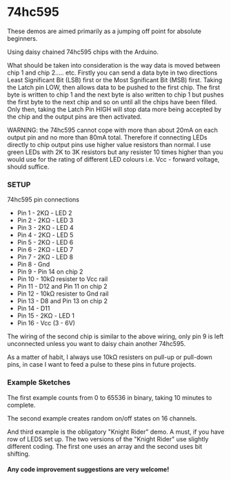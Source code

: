 # 74hc595

These demos are aimed primarily as a jumping off point for absolute beginners.

Using daisy chained 74hc595 chips with the Arduino.

What should be taken into consideration is the way data is moved between chip 1 and chip 2..... etc. Firstly you can send a data
byte in two directions Least Significant Bit (LSB) first or the Most Sgnificant Bit (MSB) first. Taking the Latch pin LOW, then
allows data to be pushed to the first chip.
The first byte is written to chip 1 and the next byte is also written to chip 1 but pushes the first byte to the next chip
and so on until all the chips have been filled. Only then, taking the Latch Pin HIGH will stop data more being accepted by the
chip and the output pins are then activated. 

WARNING: the 74hc595 cannot cope with more than about 20mA on each output pin and no more than 80mA total. Therefore
if connecting LEDs directly to chip output pins use higher value resistors than normal. I use green LEDs with 2K to 3K resistors
but any resister 10 times higher than you would use for the rating of different LED colours i.e. Vcc - forward voltage, should suffice.

<h3>SETUP</h3>

74hc595 pin connections
<ul>
<li>Pin 1 - 2KΩ - LED 2</li>
<li>Pin 2 - 2KΩ - LED 3</li>
<li>Pin 3 - 2KΩ - LED 4</li>
<li>Pin 4 - 2KΩ - LED 5</li>
<li>Pin 5 - 2KΩ - LED 6</li>
<li>Pin 6 - 2KΩ - LED 7</li>
<li>Pin 7 - 2KΩ - LED 8</li>
<li>Pin 8 - Gnd</li>
<li>Pin 9 - Pin 14 on chip 2</li>
<li>Pin 10 - 10kΩ resister to Vcc rail</li>
<li>Pin 11 - D12 and Pin 11 on chip 2</li>
<li>Pin 12 - 10kΩ resister to Gnd rail</li>
<li>Pin 13 - D8 and Pin 13 on chip 2</li>
<li>Pin 14 - D11</li>
<li>Pin 15 - 2KΩ - LED 1</li>
<li>Pin 16 - Vcc (3 - 6V)</li>
</ul>

The wiring of the second chip is similar to the above wiring, only pin 9 is left unconnected unless you want to daisy
chain another 74hc595.

As a matter of habit, I always use 10kΩ resisters on pull-up or pull-down pins, in case I want to feed a pulse to these
pins in future projects.

<h3>Example Sketches</h3>

The first example counts from 0 to 65536 in binary, taking 10 minutes to complete.

The second example creates random on/off states on 16 channels.

And third example is the obligatory "Knight Rider" demo. A must, if you have row of LEDS set up.
The two versions of the "Knight Rider" use slightly different coding. The first one uses an array and the second uses bit shifting.

<h4>Any code improvement suggestions are very welcome!</h4>
